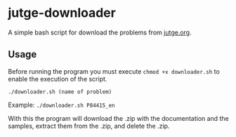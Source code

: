 # jutge-downloader
A simple bash script for download the problems from [jutge.org](https://jutge.org).

## Usage

Before running the program you must execute `chmod +x downloader.sh` to enable the execution of the script.

`./downloader.sh (name of problem)`

Example: `./downloader.sh P84415_en`

With this the program will download the .zip with the documentation and the samples, extract them from the .zip, and delete the .zip.
